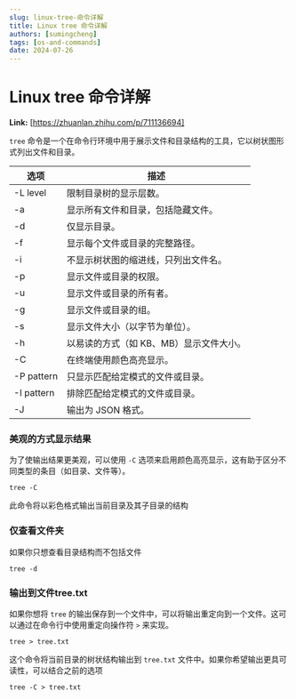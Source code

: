 ```yaml
---
slug: linux-tree-命令详解
title: Linux tree 命令详解
authors: [sumingcheng]
tags: [os-and-commands]
date: 2024-07-26
---
```


# Linux tree 命令详解



 **Link:** [https://zhuanlan.zhihu.com/p/711136694]



`tree` 命令是一个在命令行环境中用于展示文件和目录结构的工具，它以树状图形式列出文件和目录。

| 选项 | 描述 |
| --- | --- |
| -L level | 限制目录树的显示层数。 |
| -a | 显示所有文件和目录，包括隐藏文件。 |
| -d | 仅显示目录。 |
| -f | 显示每个文件或目录的完整路径。 |
| -i | 不显示树状图的缩进线，只列出文件名。 |
| -p | 显示文件或目录的权限。 |
| -u | 显示文件或目录的所有者。 |
| -g | 显示文件或目录的组。 |
| -s | 显示文件大小（以字节为单位）。 |
| -h | 以易读的方式（如 KB、MB）显示文件大小。 |
| -C | 在终端使用颜色高亮显示。 |
| -P pattern | 只显示匹配给定模式的文件或目录。 |
| -I pattern | 排除匹配给定模式的文件或目录。 |
| -J | 输出为 JSON 格式。 |

### 美观的方式显示结果  

为了使输出结果更美观，可以使用 `-C` 选项来启用颜色高亮显示，这有助于区分不同类型的条目（如目录、文件等）。

```
tree -C
```

此命令将以彩色格式输出当前目录及其子目录的结构

### 仅查看文件夹  

如果你只想查看目录结构而不包括文件

```
tree -d
```
### 输出到文件tree.txt  

如果你想将 `tree` 的输出保存到一个文件中，可以将输出重定向到一个文件。这可以通过在命令行中使用重定向操作符 `>` 来实现。

```
tree > tree.txt
```

这个命令将当前目录的树状结构输出到 `tree.txt` 文件中。如果你希望输出更具可读性，可以结合之前的选项

```
tree -C > tree.txt
```